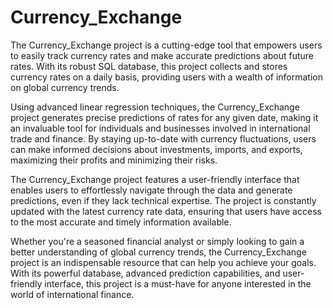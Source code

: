 # Currency_Exchange

The Currency_Exchange project is a cutting-edge tool that empowers users to easily track currency rates and make accurate predictions about future rates. With its robust SQL database, this project collects and stores currency rates on a daily basis, providing users with a wealth of information on global currency trends.

Using advanced linear regression techniques, the Currency_Exchange project generates precise predictions of rates for any given date, making it an invaluable tool for individuals and businesses involved in international trade and finance. By staying up-to-date with currency fluctuations, users can make informed decisions about investments, imports, and exports, maximizing their profits and minimizing their risks.

The Currency_Exchange project features a user-friendly interface that enables users to effortlessly navigate through the data and generate predictions, even if they lack technical expertise. The project is constantly updated with the latest currency rate data, ensuring that users have access to the most accurate and timely information available.

Whether you're a seasoned financial analyst or simply looking to gain a better understanding of global currency trends, the Currency_Exchange project is an indispensable resource that can help you achieve your goals. With its powerful database, advanced prediction capabilities, and user-friendly interface, this project is a must-have for anyone interested in the world of international finance.

